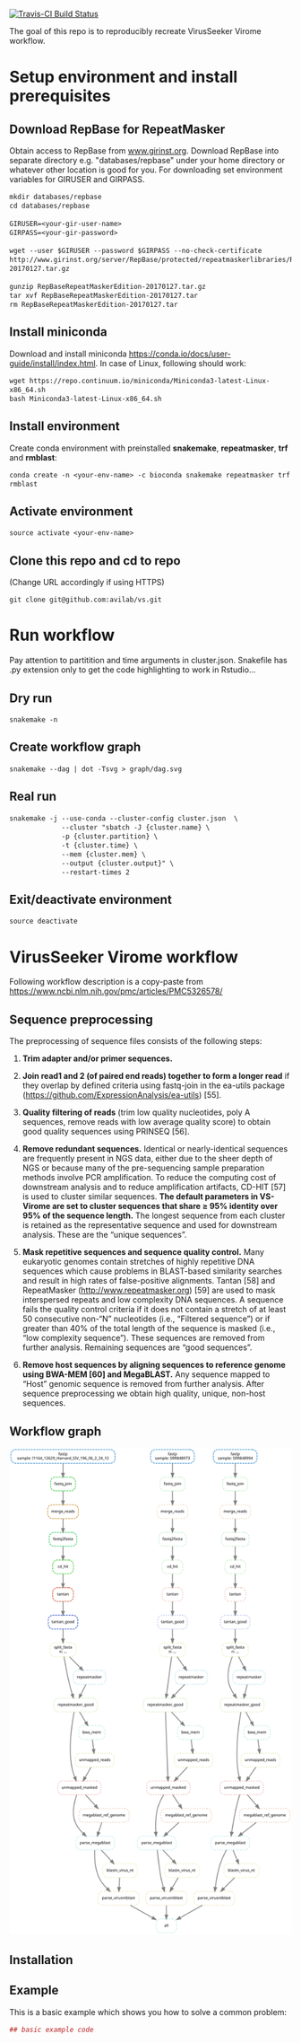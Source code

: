
[![Travis-CI Build Status](https://travis-ci.org/<USERNAME>/<REPO>.svg?branch=master)](https://travis-ci.org/<USERNAME>/<REPO>)

The goal of this repo is to reproducibly recreate VirusSeeker Virome workflow.

# Setup environment and install prerequisites

## Download RepBase for RepeatMasker

Obtain access to RepBase from www.girinst.org. 
Download RepBase into separate directory e.g. "databases/repbase" under your home directory or whatever other location is good for you. 
For downloading set environment variables for GIRUSER and GIRPASS. 
```
mkdir databases/repbase
cd databases/repbase

GIRUSER=<your-gir-user-name>
GIRPASS=<your-gir-password>

wget --user $GIRUSER --password $GIRPASS --no-check-certificate http://www.girinst.org/server/RepBase/protected/repeatmaskerlibraries/RepBaseRepeatMaskerEdition-20170127.tar.gz

gunzip RepBaseRepeatMaskerEdition-20170127.tar.gz
tar xvf RepBaseRepeatMaskerEdition-20170127.tar
rm RepBaseRepeatMaskerEdition-20170127.tar
```

## Install miniconda

Download and install miniconda https://conda.io/docs/user-guide/install/index.html.
In case of Linux, following should work:
```
wget https://repo.continuum.io/miniconda/Miniconda3-latest-Linux-x86_64.sh
bash Miniconda3-latest-Linux-x86_64.sh
```

## Install environment

Create conda environment with preinstalled **snakemake**, **repeatmasker**, **trf** and **rmblast**:
```
conda create -n <your-env-name> -c bioconda snakemake repeatmasker trf rmblast
```

## Activate environment

```
source activate <your-env-name>
```

## Clone this repo and cd to repo
(Change URL accordingly if using HTTPS)

```
git clone git@github.com:avilab/vs.git
```

## 


# Run workflow

Pay attention to partitition and time arguments in cluster.json. Snakefile has .py extension only to get the code highlighting to work in Rstudio...

## Dry run

```
snakemake -n
```

## Create workflow graph

```
snakemake --dag | dot -Tsvg > graph/dag.svg
```

## Real run

```
snakemake -j --use-conda --cluster-config cluster.json  \
             --cluster "sbatch -J {cluster.name} \
             -p {cluster.partition} \
             -t {cluster.time} \
             --mem {cluster.mem} \
             --output {cluster.output}" \
             --restart-times 2
```

## Exit/deactivate environment

```
source deactivate
```

# VirusSeeker Virome workflow

Following workflow description is a copy-paste from https://www.ncbi.nlm.nih.gov/pmc/articles/PMC5326578/

## Sequence preprocessing
The preprocessing of sequence files consists of the following steps: 

1. **Trim adapter and/or primer sequences.**

2. **Join read1 and 2 (of paired end reads) together to form a longer read** if they overlap by defined criteria using fastq-join in the ea-utils package (https://github.com/ExpressionAnalysis/ea-utils) [55].

3. **Quality filtering of reads** (trim low quality nucleotides, poly A sequences, remove reads with low average quality score) to obtain good quality sequences using PRINSEQ [56].

4. **Remove redundant sequences.** Identical or nearly-identical sequences are frequently present in NGS data, either due to the sheer depth of NGS or because many of the pre-sequencing sample preparation methods involve PCR amplification. To reduce the computing cost of downstream analysis and to reduce amplification artifacts, CD-HIT [57] is used to cluster similar sequences. **The default parameters in VS-Virome are set to cluster sequences that share ≥ 95% identity over 95% of the sequence length.** The longest sequence from each cluster is retained as the representative sequence and used for downstream analysis. These are the “unique sequences”. 

5. **Mask repetitive sequences and sequence quality control.** Many eukaryotic genomes contain stretches of highly repetitive DNA sequences which cause problems in BLAST-based similarity searches and result in high rates of false-positive alignments. Tantan [58] and RepeatMasker (http://www.repeatmasker.org) [59] are used to mask interspersed repeats and low complexity DNA sequences. A sequence fails the quality control criteria if it does not contain a stretch of at least 50 consecutive non-“N” nucleotides (i.e., “Filtered sequence”) or if greater than 40% of the total length of the sequence is masked (i.e., “low complexity sequence”). These sequences are removed from further analysis. Remaining sequences are “good sequences”.

6. **Remove host sequences by aligning sequences to reference genome using BWA-MEM [60] and MegaBLAST.** Any sequence mapped to “Host” genomic sequence is removed from further analysis. After sequence preprocessing we obtain high quality, unique, non-host sequences.


## Workflow graph

![Virome workflow](graph/dag.svg)

## Installation


## Example

This is a basic example which shows you how to solve a common problem:

``` r
## basic example code
```
